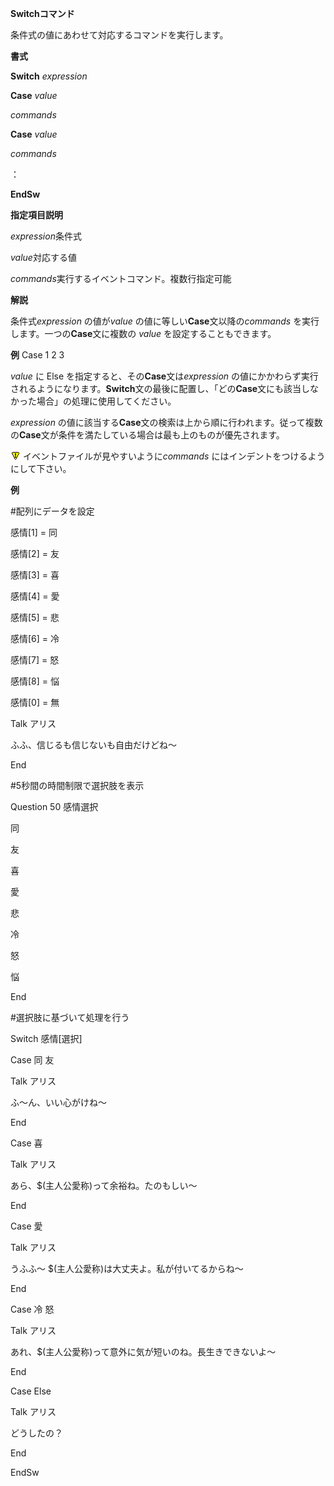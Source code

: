 **Switchコマンド**

条件式の値にあわせて対応するコマンドを実行します。

**書式**

**Switch** *expression*

**Case** *value*

*commands*

**Case** *value*

*commands*

：

**EndSw**

**指定項目説明**

*expression*条件式

*value*対応する値

*commands*実行するイベントコマンド。複数行指定可能

**解説**

条件式*expression* の値が*value* の値に等しい**Case**文以降の*commands* を実行します。一つの**Case**文に複数の *value* を設定することもできます。

**例** Case 1 2 3

*value* に Else を指定すると、その**Case**文は*expression* の値にかかわらず実行されるようになります。**Switch**文の最後に配置し、「どの**Case**文にも該当しなかった場合」の処理に使用してください。

*expression* の値に該当する**Case**文の検索は上から順に行われます。従って複数の**Case**文が条件を満たしている場合は最も上のものが優先されます。

![](../images/bm0.gif) イベントファイルが見やすいように*commands* にはインデントをつけるようにして下さい。

**例**

#配列にデータを設定

感情[1] = 同

感情[2] = 友

感情[3] = 喜

感情[4] = 愛

感情[5] = 悲

感情[6] = 冷

感情[7] = 怒

感情[8] = 悩

感情[0] = 無

Talk アリス

ふふ、信じるも信じないも自由だけどね～

End

#5秒間の時間制限で選択肢を表示

Question 50 感情選択

同

友

喜

愛

悲

冷

怒

悩

End

#選択肢に基づいて処理を行う

Switch 感情[選択]

Case 同 友

Talk アリス

ふ～ん、いい心がけね～

End

Case 喜

Talk アリス

あら、$(主人公愛称)って余裕ね。たのもしい～

End

Case 愛

Talk アリス

うふふ～ $(主人公愛称)は大丈夫よ。私が付いてるからね～

End

Case 冷 怒

Talk アリス

あれ、$(主人公愛称)って意外に気が短いのね。長生きできないよ～

End

Case Else

Talk アリス

どうしたの？

End

EndSw
